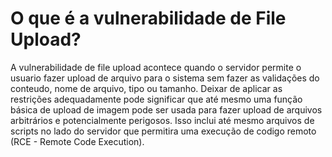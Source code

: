 <h1>O que é a vulnerabilidade de File Upload?</h1>

A vulnerabilidade de file upload acontece quando o servidor permite o usuario fazer upload de arquivo para o sistema sem fazer as validações do 
conteudo, nome de arquivo, tipo ou tamanho. Deixar de aplicar as restrições adequadamente pode significar que até mesmo uma função básica de 
upload de imagem pode ser usada para fazer upload de arquivos arbitrários e potencialmente perigosos. Isso inclui até mesmo arquivos de scripts
no lado do servidor que permitira uma execução de codigo remoto (RCE - Remote Code Execution).
